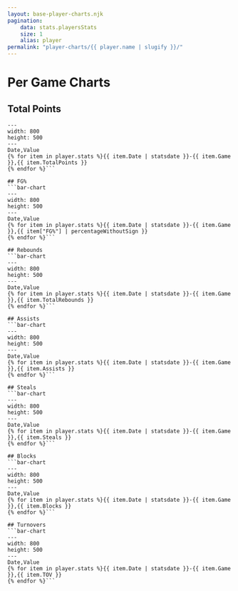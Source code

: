 ```yaml
---
layout: base-player-charts.njk
pagination:
    data: stats.playersStats
    size: 1
    alias: player
permalink: "player-charts/{{ player.name | slugify }}/"
---
```

# Per Game Charts
## Total Points
```bar-chart
---
width: 800
height: 500
---
Date,Value
{% for item in player.stats %}{{ item.Date | statsdate }}-{{ item.Game }},{{ item.TotalPoints }}
{% endfor %}```

## FG%
```bar-chart
---
width: 800
height: 500
---
Date,Value
{% for item in player.stats %}{{ item.Date | statsdate }}-{{ item.Game }},{{ item["FG%"] | percentageWithoutSign }}
{% endfor %}```

## Rebounds
```bar-chart
---
width: 800
height: 500
---
Date,Value
{% for item in player.stats %}{{ item.Date | statsdate }}-{{ item.Game }},{{ item.TotalRebounds }}
{% endfor %}```

## Assists
```bar-chart
---
width: 800
height: 500
---
Date,Value
{% for item in player.stats %}{{ item.Date | statsdate }}-{{ item.Game }},{{ item.Assists }}
{% endfor %}```

## Steals
```bar-chart
---
width: 800
height: 500
---
Date,Value
{% for item in player.stats %}{{ item.Date | statsdate }}-{{ item.Game }},{{ item.Steals }}
{% endfor %}```

## Blocks
```bar-chart
---
width: 800
height: 500
---
Date,Value
{% for item in player.stats %}{{ item.Date | statsdate }}-{{ item.Game }},{{ item.Blocks }}
{% endfor %}```

## Turnovers
```bar-chart
---
width: 800
height: 500
---
Date,Value
{% for item in player.stats %}{{ item.Date | statsdate }}-{{ item.Game }},{{ item.TOV }}
{% endfor %}```